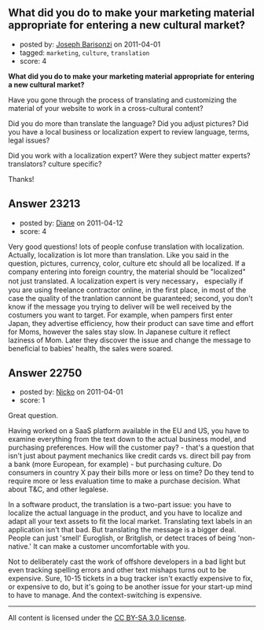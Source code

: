 ## What did you do to make your marketing material appropriate for entering a new cultural market?

- posted by: [Joseph Barisonzi](https://stackexchange.com/users/-1/8791-joseph-barisonzi) on 2011-04-01
- tagged: `marketing`, `culture`, `translation`
- score: 4

**What did you do to make your marketing material appropriate for entering a new cultural market?**

Have you gone through the process of translating and customizing the material of your website to work in a cross-cultural content?  

Did you do more than translate the language? Did you adjust pictures? Did you have a local business or localization expert to review language, terms, legal issues?

Did you work with a localization expert? Were they subject matter experts? translators? culture specific? 

Thanks!



## Answer 23213

- posted by: [Diane](https://stackexchange.com/users/-1/9282-diane) on 2011-04-12
- score: 4

Very good questions!
lots of people confuse translation with localization. Actually, localization is lot more than translation.
Like you said in the question, pictures, currency, color, culture etc should all be localized.  If a company entering into foreign country, the material should be "localized" not just translated.
A localization expert is very necessary， especially if you are using freelance contractor online, in the first place, in most of the case the quality of the tranlation cannont be guaranteed; second, you don't know if the message you trying to deliver will be well received by the costumers you want to target. 
For example, when pampers first enter Japan, they advertise efficiency, how their product can save time and effort for Moms, however the sales stay slow. In Japanese culture it reflect laziness of Mom. Later they discover the issue and change the message to beneficial to babies' health, the sales were soared.




## Answer 22750

- posted by: [Nicko](https://stackexchange.com/users/-1/7870-nicko) on 2011-04-01
- score: 1

Great question.  

Having worked on a SaaS platform available in the EU and US, you have to examine everything from the text down to the actual business model, and purchasing preferences.  How will the customer pay? - that's a question that isn't just about payment mechanics like credit cards vs. direct bill pay from a bank (more European, for example) - but purchasing culture.  Do consumers in country X pay their bills more or less on time? Do they tend to require more or less evaluation time to make a purchase decision. What about T&C, and other legalese.  

In a software product, the translation is a two-part issue: you have to localize the actual language in the product, and you have to localize and adapt all your text assets to fit the local market.  Translating text labels in an application isn't that bad. But translating the message is a bigger deal.  People can just 'smell' Euroglish, or Britglish, or detect traces of being 'non-native.'  It can make a customer uncomfortable with you.

Not to deliberately cast the work of offshore developers in a bad light but even tracking spelling errors and other text mishaps turns out to be expensive.  Sure, 10-15 tickets in a bug tracker isn't exactly expensive to fix, or expensive to do, but it's going to be another issue for your start-up mind to have to manage.  And the context-switching is expensive.



---

All content is licensed under the [CC BY-SA 3.0 license](https://creativecommons.org/licenses/by-sa/3.0/).
